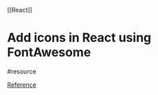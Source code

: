 [[React]]
# Add icons in React using FontAwesome
#resource 

[Reference](https://fontawesome.com/v5/docs/web/use-with/react) 